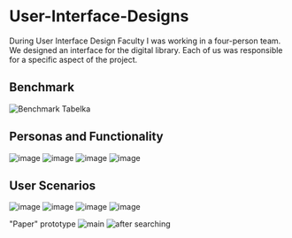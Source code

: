 # User-Interface-Designs
During User Interface Design Faculty I was working in a four-person team. We designed an interface for the digital library.
Each of us was responsible for a specific aspect of the project.

## Benchmark
![Benchmark Tabelka](https://github.com/Julia11235/User-Interface-Designs/assets/120017937/a3df8512-3c0c-45b6-82be-ba8c508892a8)

## Personas and Functionality
![image](https://github.com/Julia11235/User-Interface-Designs/assets/120017937/cdcfa9c4-0a36-4a0b-95a3-b6fad3b2dd3b)
![image](https://github.com/Julia11235/User-Interface-Designs/assets/120017937/48a3be27-3abb-4e86-9744-0f9e95e18485)
![image](https://github.com/Julia11235/User-Interface-Designs/assets/120017937/0546cb64-eae4-4d2e-9dea-ef25ba3ea116)
![image](https://github.com/Julia11235/User-Interface-Designs/assets/120017937/6d3563a2-2cf6-455d-b5af-80580fcfdf54)

## User Scenarios
![image](https://github.com/Julia11235/User-Interface-Designs/assets/120017937/93eacba2-ec1a-47cd-a8c4-6a8445c0ede2)
![image](https://github.com/Julia11235/User-Interface-Designs/assets/120017937/d2273060-7e1c-469f-826f-f83f0d3d51e5)
![image](https://github.com/Julia11235/User-Interface-Designs/assets/120017937/87cbb3fa-9e14-4208-897a-af48f63bf37e)
![image](https://github.com/Julia11235/User-Interface-Designs/assets/120017937/6bf8820a-ad23-4fba-8103-59f1038608a7)

"Paper" prototype
![main](https://github.com/Julia11235/User-Interface-Designs/assets/120017937/f087fcdd-112c-464f-9133-978f4482ecc0)
![after searching](https://github.com/Julia11235/User-Interface-Designs/assets/120017937/682df803-8198-49e5-89c2-4937350d0137)


